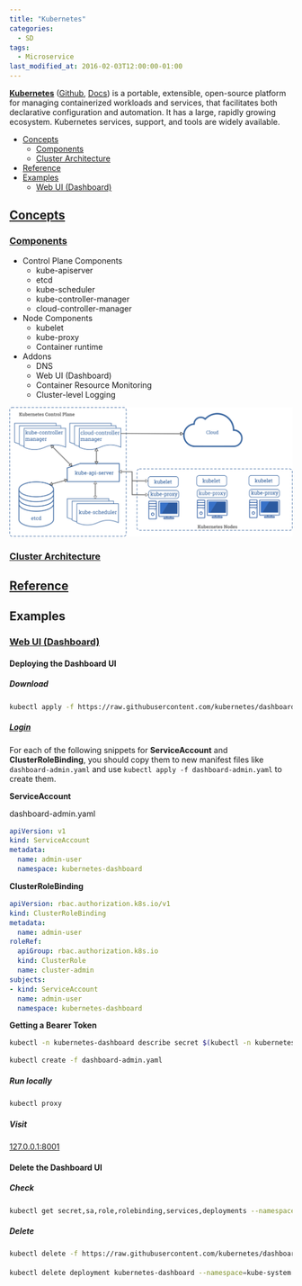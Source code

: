 ```yaml
---
title: "Kubernetes"
categories:
  - SD
tags:
  - Microservice
last_modified_at: 2016-02-03T12:00:00-01:00
---
```


**[Kubernetes](https://kubernetes.io)** ([Github](https://github.com/kubernetes/kubernetes), [Docs](https://kubernetes.io/docs/concepts/overview/components/)) is a portable, extensible, open-source platform for managing containerized workloads and services, that facilitates both declarative configuration and automation. It has a large, rapidly growing ecosystem. Kubernetes services, support, and tools are widely available.

- [Concepts](#concepts)
  - [Components](#components)
  - [Cluster Architecture](#cluster-architecture)
- [Reference](#reference)
- [Examples](#examples)
  - [Web UI (Dashboard)](#web-ui-dashboard)

## [Concepts](https://kubernetes.io/docs/concepts/)

### [Components](https://kubernetes.io/docs/concepts/overview/components/)

- Control Plane Components
  - kube-apiserver
  - etcd
  - kube-scheduler
  - kube-controller-manager
  - cloud-controller-manager
- Node Components
  - kubelet
  - kube-proxy
  - Container runtime
- Addons
  - DNS
  - Web UI (Dashboard)
  - Container Resource Monitoring
  - Cluster-level Logging

![](/assets/images/posts/2016-02-03-Kubernetes/components.png)

### [Cluster Architecture](https://kubernetes.io/docs/concepts/architecture/)

## [Reference](https://jamesdefabia.github.io/docs/reference/)

## Examples

### [Web UI (Dashboard)](https://kubernetes.io/docs/tasks/access-application-cluster/web-ui-dashboard/)

#### Deploying the Dashboard UI 

##### Download

```bash
kubectl apply -f https://raw.githubusercontent.com/kubernetes/dashboard/v2.0.0/aio/deploy/recommended.yaml
```

##### [Login](https://github.com/kubernetes/dashboard/blob/master/docs/user/access-control/creating-sample-user.md)

For each of the following snippets for **ServiceAccount** and **ClusterRoleBinding**, you should copy them to new manifest files like `dashboard-admin.yaml` and use `kubectl apply -f dashboard-admin.yaml` to create them.

**ServiceAccount**

dashboard-admin.yaml

```yaml
apiVersion: v1
kind: ServiceAccount
metadata:
  name: admin-user
  namespace: kubernetes-dashboard
```

**ClusterRoleBinding**

```yaml
apiVersion: rbac.authorization.k8s.io/v1
kind: ClusterRoleBinding
metadata:
  name: admin-user
roleRef:
  apiGroup: rbac.authorization.k8s.io
  kind: ClusterRole
  name: cluster-admin
subjects:
- kind: ServiceAccount
  name: admin-user
  namespace: kubernetes-dashboard
```

**Getting a Bearer Token**

```bash
kubectl -n kubernetes-dashboard describe secret $(kubectl -n kubernetes-dashboard get secret | grep admin-user | awk '{print $1}')
```

```bash
kubectl create -f dashboard-admin.yaml
```

##### Run locally

```bash
kubectl proxy
```

##### Visit

[127.0.0.1:8001](http://localhost:8001/api/v1/namespaces/kubernetes-dashboard/services/https:kubernetes-dashboard:/proxy/)

#### Delete the Dashboard UI

##### Check

```bash
kubectl get secret,sa,role,rolebinding,services,deployments --namespace=kube-system | grep dashboard
```

##### Delete

```bash
kubectl delete -f https://raw.githubusercontent.com/kubernetes/dashboard/master/aio/deploy/recommended.yaml

kubectl delete deployment kubernetes-dashboard --namespace=kube-system
```
